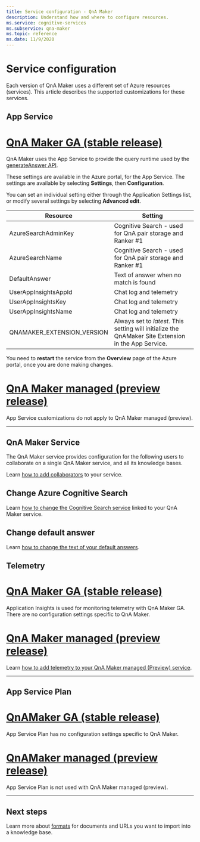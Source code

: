 ```yaml
---
title: Service configuration - QnA Maker
description: Understand how and where to configure resources.
ms.service: cognitive-services
ms.subservice: qna-maker
ms.topic: reference
ms.date: 11/9/2020
---
```


# Service configuration

Each version of QnA Maker uses a different set of Azure resources (services). This article describes the supported customizations for these services. 

## App Service

# [QnA Maker GA (stable release)](#tab/v1)

QnA Maker uses the App Service to provide the query runtime used by the [generateAnswer API](/rest/api/cognitiveservices/qnamaker4.0/runtime/generateanswer).

These settings are available in the Azure portal, for the App Service. The settings are available by selecting **Settings**, then **Configuration**.

You can set an individual setting either through the Application Settings list, or modify several settings by selecting **Advanced edit**.

|Resource|Setting|
|--|--|
|AzureSearchAdminKey|Cognitive Search - used for QnA pair storage and Ranker #1|
|AzureSearchName|Cognitive Search - used for QnA pair storage and Ranker #1|
|DefaultAnswer|Text of answer when no match is found|
|UserAppInsightsAppId|Chat log and telemetry|
|UserAppInsightsKey|Chat log and telemetry|
|UserAppInsightsName|Chat log and telemetry|
|QNAMAKER_EXTENSION_VERSION|Always set to _latest_. This setting will initialize the QnAMaker Site Extension in the App Service.|

You need to **restart** the service from the **Overview** page of the Azure portal, once you are done making changes.

# [QnA Maker managed (preview release)](#tab/v2)

App Service customizations do not apply to QnA Maker managed (preview).

---

## QnA Maker Service

The QnA Maker service provides configuration for the following users to collaborate on a single QnA Maker service, and all its knowledge bases.

Learn [how to add collaborators](./reference-role-based-access-control.md) to your service.

## Change Azure Cognitive Search

Learn [how to change the Cognitive Search service](./how-to/set-up-qnamaker-service-azure.md#configure-qna-maker-to-use-different-cognitive-search-resource) linked to your QnA Maker service.

## Change default answer

Learn [how to change the text of your default answers](How-To/change-default-answer.md). 

## Telemetry

# [QnA Maker GA (stable release)](#tab/v1)

Application Insights is used for monitoring telemetry with QnA Maker GA. There are no configuration settings specific to QnA Maker.

# [QnA Maker managed (preview release)](#tab/v2)

Learn [how to add telemetry to your QnA Maker managed (Preview) service](How-To/get-analytics-knowledge-base.md). 

---

## App Service Plan

# [QnAMaker GA (stable release)](#tab/v1)

App Service Plan has no configuration settings specific to QnA Maker.

# [QnAMaker managed (preview release)](#tab/v2)

App Service Plan is not used with QnA Maker managed (preview).

---

## Next steps

Learn more about [formats](reference-document-format-guidelines.md) for documents and URLs you want to import into a knowledge base.
